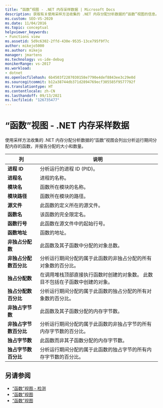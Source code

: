 ```yaml
---
title: “函数”视图 - .NET 内存采样数据 | Microsoft Docs
description: 获取有关使用采样方法收集的 .NET 内存分配分析数据的“函数”视图的信息。
ms.custom: SEO-VS-2020
ms.date: 11/04/2016
ms.topic: conceptual
helpviewer_keywords:
- Functions view
ms.assetid: 5d9c6302-2ffd-430e-9535-13ce795f9f7c
author: mikejo5000
ms.author: mikejo
manager: jmartens
ms.technology: vs-ide-debug
monikerRange: vs-2017
ms.workload:
- dotnet
ms.openlocfilehash: 6b4503f2287030158e7790e4def8843ee3c29e0d
ms.sourcegitcommit: b12a38744db371d2894769ecf305585f9577792f
ms.translationtype: HT
ms.contentlocale: zh-CN
ms.lasthandoff: 09/13/2021
ms.locfileid: "126735477"
---
```

# <a name="functions-view---net-memory-sampling-data"></a>“函数”视图 - .NET 内存采样数据
使用采样方法收集的 .NET 内存分配分析数据的“函数”视图会列出分析运行期间分配内存的函数，并报告分配的大小和数量。

|列|说明|
|------------|-----------------|
|**进程 ID**|分析运行的进程 ID (PID)。|
|**进程名**|进程的名称。|
|**模块名**|函数所在模块的名称。|
|**模块路径**|函数所在模块的路径。|
|**源文件**|此函数的定义所在的源文件。|
|**函数名**|该函数的完全限定名。|
|**函数行号**|此函数在源文件中的起始行号。|
|**函数地址**|函数的地址。|
|**非独占分配数**|此函数及其子函数中分配的对象总数。|
|**非独占分配数百分比**|分析运行期间分配的属于此函数的非独占分配的所有对象数的百分比。|
|**独占分配数**|在调用堆栈顶部直接执行函数时创建的对象数。 此数目不包括在子函数中创建的对象。|
|**独占分配数百分比**|分析运行期间分配的属于此函数的独占分配的所有对象数的百分比。|
|**非独占字节数**|此函数及其子函数分配的内存字节数。|
|**非独占字节数百分比**|分析运行期间分配的属于此函数的非独占字节的所有内存字节数的百分比。|
|**独占字节数**|此函数而非其子函数分配的内存字节数。|
|**独占字节数百分比**|分析运行期间分配的属于此函数的独占字节的所有内存字节数的百分比。|

## <a name="see-also"></a>另请参阅
- [“函数”视图 - 检测](../profiling/functions-view-dotnet-memory-instrumentation-data.md)
- [“函数”视图](../profiling/functions-view-sampling-data.md)
- [“函数”视图](../profiling/functions-view-instrumentation-data.md)
